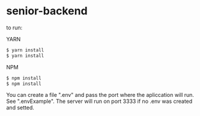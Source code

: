 # senior-backend

to run:
 
YARN

```bash
$ yarn install
$ yarn install
```

NPM

```bash
$ npm install
$ npm install
```

You can create a file ".env" and pass the port where the apliccation will run. See ".envExample".
The server will run on port 3333 if no .env was created and setted.


